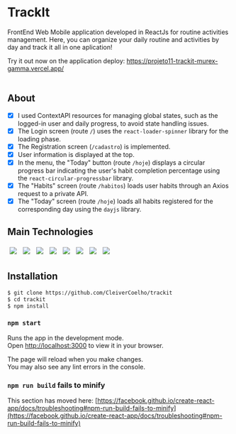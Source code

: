 # TrackIt

FrontEnd Web Mobile application developed in ReactJs for routine activities management. Here, you can organize your daily routine and activities by day and track it all in one aplication!

Try it out now on the application deploy: https://projeto11-trackit-murex-gamma.vercel.app/ <br/> <br/>

## About

- [x] I used ContextAPI resources for managing global states, such as the logged-in user and daily progress, to avoid state handling issues.
- [x] The Login screen (route `/`) uses the `react-loader-spinner` library for the loading phase.
- [x] The Registration screen (`/cadastro`) is implemented.
- [x] User information is displayed at the top.
- [x] In the menu, the "Today" button (route `/hoje`) displays a circular progress bar indicating the user's habit completion percentage using the `react-circular-progressbar` library.
- [x] The "Habits" screen (route `/habitos`) loads user habits through an Axios request to a private API.
- [x] The "Today" screen (route `/hoje`) loads all habits registered for the corresponding day using the `dayjs` library.

## Main Technologies
<p>
  <img style='margin: 5px;' src="https://img.shields.io/badge/figma-%23F24E1E.svg?style=for-the-badge&logo=figma&logoColor=white"/>
   <img style='margin: 5px;' src="https://img.shields.io/badge/React-20232A?style=for-the-badge&logo=react&logoColor=61DAFB"/>
  <img style='margin: 5px;' src="https://img.shields.io/badge/React_Router-CA4245?style=for-the-badge&logo=react-router&logoColor=white)
or=white"/>
  <img style='margin: 5px;' src='https://img.shields.io/badge/JavaScript-F7DF1E?style=for-the-badge&logo=javascript&logoColor=black'>
  <img style='margin: 5px;' src="https://img.shields.io/badge/HTML5-E34F26?style=for-the-badge&logo=html5&logoColor=white"/>
  <img style='margin: 5px;' src="(https://img.shields.io/badge/CSS3-1572B6?style=for-the-badge&logo=css3&logoColor=white"/>
  <img style='margin: 5px;' src="https://img.shields.io/badge/styled--components-DB7093?style=for-the-badge&logo=styled-components&logoColor=white"/>
  <img style='margin: 5px;' src="https://img.shields.io/badge/Vercel-000000?style=for-the-badge&logo=vercel&logoColor=white"/>
</p>

## Installation

```bash
$ git clone https://github.com/CleiverCoelho/trackit
$ cd trackit
$ npm install
```

### `npm start`

Runs the app in the development mode.\
Open [http://localhost:3000](http://localhost:3000) to view it in your browser.

The page will reload when you make changes.\
You may also see any lint errors in the console.

### `npm run build` fails to minify

This section has moved here: [https://facebook.github.io/create-react-app/docs/troubleshooting#npm-run-build-fails-to-minify](https://facebook.github.io/create-react-app/docs/troubleshooting#npm-run-build-fails-to-minify)
